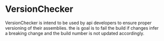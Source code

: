 # VersionChecker

VersionChecker is intend to be used by api developers to ensure proper versioning of their assemblies. 
the is goal is to fail the build if changes infer a breaking change and the build number is not updated
accordingly. 

